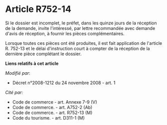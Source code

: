 # Article R752-14

Si le dossier est incomplet, le préfet, dans les quinze jours de la réception de la demande, invite l'intéressé, par lettre
recommandée avec demande d'avis de réception, à fournir les pièces complémentaires. 

Lorsque toutes ces pièces ont été produites, il est fait application de l'article R. 752-13 et le délai d'instruction court à
compter de la réception de la dernière pièce complétant le dossier.

**Liens relatifs à cet article**

_Modifié par_:

  - Décret n°2008-1212 du 24 novembre 2008 - art. 1

_Cité par_:

  - Code de commerce - art. Annexe 7-9 (V)
  - Code de commerce. - art. A752-2 (Ab)
  - Code de commerce. - art. R752-13 (M)
  - Code du tourisme. - art. D311-1 (M)
